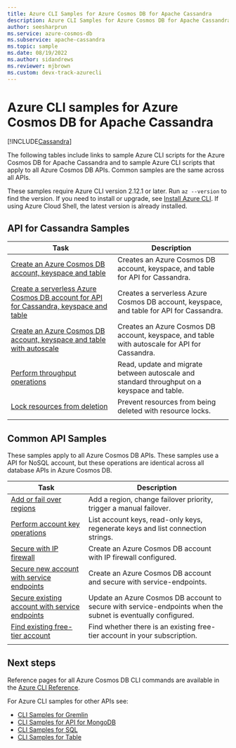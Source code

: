 ```yaml
---
title: Azure CLI Samples for Azure Cosmos DB for Apache Cassandra
description: Azure CLI Samples for Azure Cosmos DB for Apache Cassandra
author: seesharprun
ms.service: azure-cosmos-db
ms.subservice: apache-cassandra
ms.topic: sample
ms.date: 08/19/2022
ms.author: sidandrews
ms.reviewer: mjbrown
ms.custom: devx-track-azurecli
---
```


# Azure CLI samples for Azure Cosmos DB for Apache Cassandra

[!INCLUDE[Cassandra](../includes/appliesto-cassandra.md)]

The following tables include links to sample Azure CLI scripts for the Azure Cosmos DB for Apache Cassandra and to sample Azure CLI scripts that apply to all Azure Cosmos DB APIs. Common samples are the same across all APIs.

These samples require Azure CLI version 2.12.1 or later. Run `az --version` to find the version. If you need to install or upgrade, see [Install Azure CLI](/cli/azure/install-azure-cli). If using Azure Cloud Shell, the latest version is already installed.

## API for Cassandra Samples

|Task | Description |
|---|---|
| [Create an Azure Cosmos DB account, keyspace and table](../scripts/cli/cassandra/create.md)| Creates an Azure Cosmos DB account, keyspace, and table for API for Cassandra. |
| [Create a serverless Azure Cosmos DB account for API for Cassandra, keyspace and table](../scripts/cli/cassandra/serverless.md)| Creates a serverless Azure Cosmos DB account, keyspace, and table for API for Cassandra. |
| [Create an Azure Cosmos DB account, keyspace and table with autoscale](../scripts/cli/cassandra/autoscale.md)| Creates an Azure Cosmos DB account, keyspace, and table with autoscale for API for Cassandra. |
| [Perform throughput operations](../scripts/cli/cassandra/throughput.md) | Read, update and migrate between autoscale and standard throughput on a keyspace and table.|
| [Lock resources from deletion](../scripts/cli/cassandra/lock.md)| Prevent resources from being deleted with  resource locks.|
|||

## Common API Samples

These samples apply to all Azure Cosmos DB APIs. These samples use a API for NoSQL account, but these operations are identical across all database APIs in Azure Cosmos DB.

|Task | Description |
|---|---|
| [Add or fail over regions](../scripts/cli/common/regions.md) | Add a region, change failover priority, trigger a manual failover.|
| [Perform account key operations](../scripts/cli/common/keys.md) | List account keys, read-only keys, regenerate keys and list connection strings.|
| [Secure with IP firewall](../scripts/cli/common/ipfirewall.md)| Create an Azure Cosmos DB account with IP firewall configured.|
| [Secure new account with service endpoints](../scripts/cli/common/service-endpoints.md)| Create an Azure Cosmos DB account and secure with service-endpoints.|
| [Secure existing account with service endpoints](../scripts/cli/common/service-endpoints-ignore-missing-vnet.md)| Update an Azure Cosmos DB account to secure with service-endpoints when the subnet is eventually configured.|
| [Find existing free-tier account](../scripts/cli/common/free-tier.md)| Find whether there is an existing free-tier account in your subscription.|
|||

## Next steps

Reference pages for all Azure Cosmos DB CLI commands are available in the [Azure CLI Reference](/cli/azure/cosmosdb).

For Azure CLI samples for other APIs see:

- [CLI Samples for Gremlin](../graph/cli-samples.md)
- [CLI Samples for API for MongoDB](../mongodb/cli-samples.md)
- [CLI Samples for SQL](../sql/cli-samples.md)
- [CLI Samples for Table](../table/cli-samples.md)
